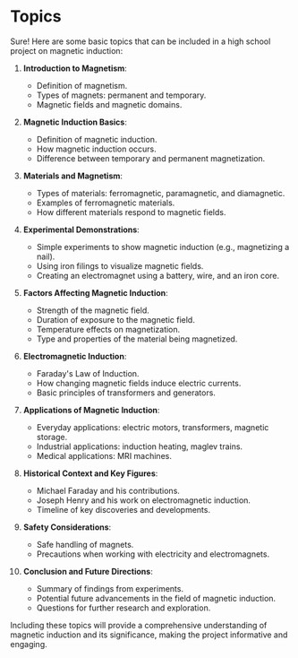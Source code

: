 # Topics 

Sure! Here are some basic topics that can be included in a high school project on magnetic induction:

1. **Introduction to Magnetism**:
   - Definition of magnetism.
   - Types of magnets: permanent and temporary.
   - Magnetic fields and magnetic domains.

2. **Magnetic Induction Basics**:
   - Definition of magnetic induction.
   - How magnetic induction occurs.
   - Difference between temporary and permanent magnetization.

3. **Materials and Magnetism**:
   - Types of materials: ferromagnetic, paramagnetic, and diamagnetic.
   - Examples of ferromagnetic materials.
   - How different materials respond to magnetic fields.

4. **Experimental Demonstrations**:
   - Simple experiments to show magnetic induction (e.g., magnetizing a nail).
   - Using iron filings to visualize magnetic fields.
   - Creating an electromagnet using a battery, wire, and an iron core.

5. **Factors Affecting Magnetic Induction**:
   - Strength of the magnetic field.
   - Duration of exposure to the magnetic field.
   - Temperature effects on magnetization.
   - Type and properties of the material being magnetized.

6. **Electromagnetic Induction**:
   - Faraday's Law of Induction.
   - How changing magnetic fields induce electric currents.
   - Basic principles of transformers and generators.

7. **Applications of Magnetic Induction**:
   - Everyday applications: electric motors, transformers, magnetic storage.
   - Industrial applications: induction heating, maglev trains.
   - Medical applications: MRI machines.

8. **Historical Context and Key Figures**:
   - Michael Faraday and his contributions.
   - Joseph Henry and his work on electromagnetic induction.
   - Timeline of key discoveries and developments.

9. **Safety Considerations**:
   - Safe handling of magnets.
   - Precautions when working with electricity and electromagnets.

10. **Conclusion and Future Directions**:
    - Summary of findings from experiments.
    - Potential future advancements in the field of magnetic induction.
    - Questions for further research and exploration.

Including these topics will provide a comprehensive understanding of magnetic induction and its significance, making the project informative and engaging.